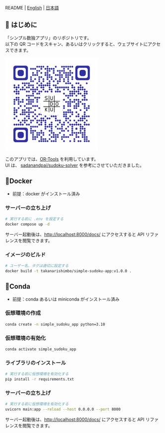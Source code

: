 README | [English](/readme/readme_en.md) | [日本語](/readme/readme_jp.md)

## 🚀 はじめに

「シンプル数独アプリ」のリポジトリです。  
以下の QR コードをスキャン、あるいはクリックすると、ウェブサイトにアクセスできます。

[![QR-Code of WebSite](/readme/qr-code-simple-sudoku-app.png)](https://simple-sudoku-app.onrender.com/)

このアプリでは、[OR-Tools](https://github.com/google/or-tools) を利用しています。  
UI は、 [sadanandpai/sudoku-solver](https://github.com/sadanandpai/sudoku-solver) を参考にさせていただきました。

## 🐋Docker

- 前提：docker がインストール済み

### サーバーの立ち上げ

```bash
# 実行する前に .env を設定する
docker compose up -d
```

サーバー起動後は、[http://localhost:8000/docs/](http://localhost:8000/docs/) にアクセスすると API リファレンスを閲覧できます。

### イメージのビルド

```bash
# ユーザー名、タグは適切に設定する
docker build -t takanarishimbo/simple-sudoku-app:v1.0.0 .
```

## 🐍Conda

- 前提：conda あるいは miniconda がインストール済み

### 仮想環境の作成

```sh
conda create -n simple_sudoku_app python=3.10
```

### 仮想環境の有効化

```sh
conda activate simple_sudoku_app
```

### ライブラリのインストール

```sh
# 実行する前に仮想環境を有効化する
pip install -r requirements.txt
```

### サーバーの立ち上げ

```sh
# 実行する前に仮想環境を有効化する
uvicorn main:app --reload --host 0.0.0.0 --port 8000
```

サーバー起動後は、[http://localhost:8000/docs/](http://localhost:8000/docs/) にアクセスすると API リファレンスを閲覧できます。
